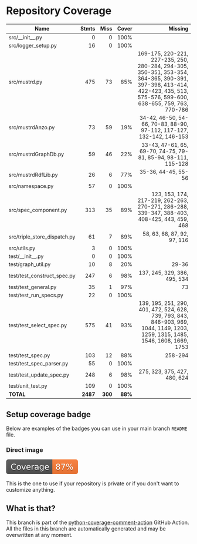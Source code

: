# Repository Coverage



| Name                           |    Stmts |     Miss |   Cover |   Missing |
|------------------------------- | -------: | -------: | ------: | --------: |
| src/\_\_init\_\_.py            |        0 |        0 |    100% |           |
| src/logger\_setup.py           |       16 |        0 |    100% |           |
| src/mustrd.py                  |      475 |       73 |     85% |169-175, 220-221, 227-235, 250, 280-284, 294-305, 350-351, 353-354, 364-365, 390-391, 397-398, 413-414, 422-423, 435, 513, 575-576, 599-600, 638-655, 759, 763, 770-786 |
| src/mustrdAnzo.py              |       73 |       59 |     19% |34-42, 46-50, 54-66, 70-83, 88-90, 97-112, 117-127, 132-142, 146-153 |
| src/mustrdGraphDb.py           |       59 |       46 |     22% |33-43, 47-61, 65, 69-70, 74-75, 79-81, 85-94, 98-111, 115-128 |
| src/mustrdRdfLib.py            |       26 |        6 |     77% |35-36, 44-45, 55-56 |
| src/namespace.py               |       57 |        0 |    100% |           |
| src/spec\_component.py         |      313 |       35 |     89% |123, 153, 174, 217-219, 262-263, 270-271, 286-288, 339-347, 388-403, 408-425, 443, 459, 468 |
| src/triple\_store\_dispatch.py |       61 |        7 |     89% |58, 63, 68, 87, 92, 97, 116 |
| src/utils.py                   |        3 |        0 |    100% |           |
| test/\_\_init\_\_.py           |        0 |        0 |    100% |           |
| test/graph\_util.py            |       10 |        8 |     20% |     29-36 |
| test/test\_construct\_spec.py  |      247 |        6 |     98% |137, 245, 329, 386, 495, 534 |
| test/test\_general.py          |       35 |        1 |     97% |        73 |
| test/test\_run\_specs.py       |       22 |        0 |    100% |           |
| test/test\_select\_spec.py     |      575 |       41 |     93% |139, 195, 251, 290, 401, 472, 524, 628, 739, 793, 843, 846-903, 969, 1044, 1149, 1203, 1259, 1315, 1485, 1546, 1608, 1669, 1753 |
| test/test\_spec.py             |      103 |       12 |     88% |   258-294 |
| test/test\_spec\_parser.py     |       55 |        0 |    100% |           |
| test/test\_update\_spec.py     |      248 |        6 |     98% |275, 323, 375, 427, 480, 624 |
| test/unit\_test.py             |      109 |        0 |    100% |           |
|                      **TOTAL** | **2487** |  **300** | **88%** |           |


## Setup coverage badge

Below are examples of the badges you can use in your main branch `README` file.

### Direct image

[![Coverage badge](https://github.com/Semantic-partners/mustrd/raw/python-coverage-comment-action-data/badge.svg)](https://github.com/Semantic-partners/mustrd/tree/python-coverage-comment-action-data)

This is the one to use if your repository is private or if you don't want to customize anything.



## What is that?

This branch is part of the
[python-coverage-comment-action](https://github.com/marketplace/actions/python-coverage-comment)
GitHub Action. All the files in this branch are automatically generated and may be
overwritten at any moment.
